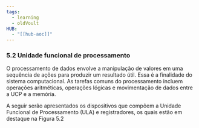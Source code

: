 ```yaml
---
tags:
  - learning
  - oldVoult
HUB:
  - "[[hub-aoc]]"
---
```

### 5.2 Unidade funcional de processamento

O processamento de dados envolve a manipulação de valores em uma sequência de ações para produzir um resultado útil. Essa é a finalidade do sistema computacional. As tarefas comuns do processamento incluem operações aritméticas, operações lógicas e movimentação de dados entre a UCP e a memória.

A seguir serão apresentados os dispositivos que compõem a Unidade Funcional de Processamento (ULA) e registradores, os quais estão em destaque na Figura 5.2